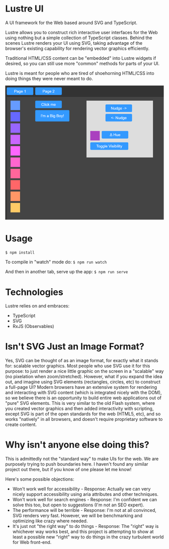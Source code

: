 # Lustre UI
A UI framework for the Web based around SVG and TypeScript.

Lustre allows you to construct rich interactive user interfaces for the Web using nothing but a simple collection of TypeScript classes. Behind the scenes Lustre renders your UI using SVG, taking advantage of the browser's existing capability for rendering vector graphics efficiently.

Traditional HTML/CSS content can be "embedded" into Lustre widgets if desired, so you can still use more "common" methods for parts of your UI.

Lustre is meant for people who are tired of shoehorning HTML/CSS into doing things they were never meant to do.

![Lustre Screenshot](https://github.com/Sidewinder1138/lustre/blob/master/docs/images/lustre-screenshot-2020-09-24.png)



# Usage
`$ npm install`

To compile in "watch" mode do:
`$ npm run watch`

And then in another tab, serve up the app:
`$ npm run serve`

# Technologies
Lustre relies on and embraces:

* TypeScript
* SVG
* RxJS (Observables)

# Isn't SVG Just an Image Format?
Yes, SVG can be thought of as an image format, for exactly what it stands for: scalable vector graphics. Most people who use SVG use it for this purpose: to just render a nice little graphic on the screen in a "scalable" way (no pixelation when zoom/stretched). However, what if you expand the idea out, and imagine using SVG elements (rectangles, circles, etc) to construct a full-page UI? Modern browsers have an extensive system for rendering and interacting with SVG content (which is integrated nicely with the DOM), so we believe there is an opportunity to build entire web applications out of "pure" SVG elements. This is very similar to the old Flash system, where you created vector graphics and then added interactivity with scripting, except SVG is part of the open standards for the web (HTML5, etc), and so works "natively" in all browsers, and doesn't require proprietary software to create content.

# Why isn't anyone else doing this?
This is admittedly not the "standard way" to make UIs for the web. We are purposely trying to push boundaries here. I haven't found any similar project out there, but if you know of one please let me know!

Here's some possible objections:
  * Won't work well for accessibility - Response: Actually we can very nicely support accessibility using aria attributes and other techniques.
  * Won't work well for search engines - Response: I'm confident we can solve this too, but open to suggestions (I'm not an SEO expert).
  * The performance will be terrible - Response: I'm not at all convinced, SVG renders very fast. However, we will be benchmarking and optimizing like crazy where needed.
  * It's just not "the right way" to do things - Response: The "right" way is whichever way works best, and this project is attempting to show at least a possible new "right" way to do things in the crazy turbulent world for Web front-end.
  
